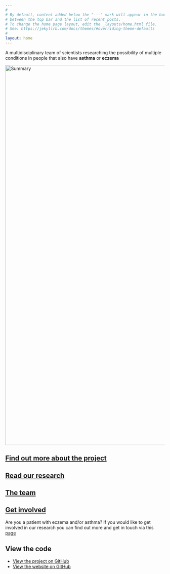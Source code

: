 ```yaml
---
#
# By default, content added below the "---" mark will appear in the home page
# between the top bar and the list of recent posts.
# To change the home page layout, edit the _layouts/home.html file.
# See: https://jekyllrb.com/docs/themes/#overriding-theme-defaults
#
layout: home
---
```


A multidisciplinary team of scientists researching the possibility of multiple conditions in people that also have **asthma** or **eczema**

<img src="https://raw.githubusercontent.com/a-henderson91/MICAC/main/img/summary_project_v2.png" alt="Summary" width="1200" />  

## [Find out more about the project](pages/summary.html)

## [Read our research](pages/paper.html)

## [The team](pages/team.html)

## [Get involved](https://www.peopleinresearch.org/opportunity/help-design-communicate-research-outcomes-asthma-skin-conditions/?topic=&involvement=&location=&beginner=&home=)
Are you a patient with eczema and/or asthma? If you would like to get involved in our research you can find out more and get in touch via this [page](https://www.peopleinresearch.org/opportunity/help-design-communicate-research-outcomes-asthma-skin-conditions/?topic=&involvement=&location=&beginner=&home=)

## View the code  
* [View the project on GitHub](https://github.com/a-henderson91/2020_multimorbidity)
* [View the website on GitHub](https://github.com/a-henderson91/MICAC)
